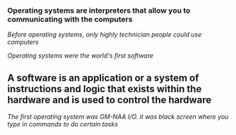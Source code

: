 ### Operating systems are interpreters that allow you to communicating with the computers

_Before operating systems, only highly technician people could use computers_

_Operating systems were the world's first software_

## A software is an application or a system of instructions and logic that exists within the hardware and is used to control the hardware

_The first operating system was GM-NAA I/O. it was black screen where you type in commands to do certain tasks_
